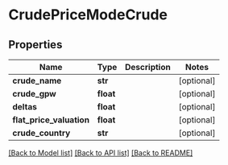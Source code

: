 # CrudePriceModeCrude

## Properties
Name | Type | Description | Notes
------------ | ------------- | ------------- | -------------
**crude_name** | **str** |  | [optional] 
**crude_gpw** | **float** |  | [optional] 
**deltas** | **float** |  | [optional] 
**flat_price_valuation** | **float** |  | [optional] 
**crude_country** | **str** |  | [optional] 

[[Back to Model list]](../README.md#documentation-for-models) [[Back to API list]](../README.md#documentation-for-api-endpoints) [[Back to README]](../README.md)

